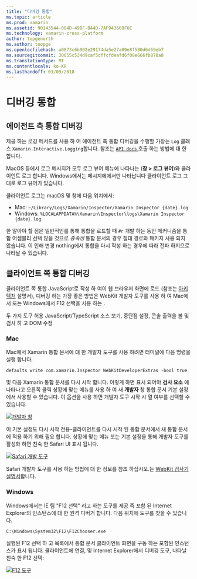 ```yaml
---
title: "디버깅 통합"
ms.topic: article
ms.prod: xamarin
ms.assetid: 90143544-084D-49BF-B44D-7AF943668F6C
ms.technology: xamarin-cross-platform
author: topgenorth
ms.author: toopge
ms.openlocfilehash: a0873c6b902e29174da5e27a09e8f580d6d69eb7
ms.sourcegitcommit: 30055c534d9caf5dffcfdeafd6f08e666fb870a8
ms.translationtype: MT
ms.contentlocale: ko-KR
ms.lasthandoff: 03/09/2018
---
```

# <a name="debugging-integrations"></a>디버깅 통합

## <a name="debugging-agent-side-integrations"></a>에이전트 측 통합 디버깅

제공 하는 로깅 메서드를 사용 하 여 에이전트 측 통합 디버깅을 수행할 가장는 `Log` 클래스 `Xamarin.Interactive.Logging`합니다. 참조는 [ `API docs` ](https://developer.xamarin.com/api/type/Xamarin.Interactive.Logging.Log/) 호출 하는 방법에 대 한 합니다.

MacOS 등에서 로그 메시지가 모두 로그 뷰어 메뉴에 나타나는 (**창 > 로그 뷰어**)와 클라이언트 로그 합니다. Windows에서는 메시지에에서만 나타납니다 클라이언트 로그 그대로 로그 뷰어가 있습니다.

클라이언트 로그는 macOS 및 창에 다음 위치에서:

- Mac: `~/Library/Logs/Xamarin/Inspector/Xamarin Inspector {date}.log`
- Windows: `%LOCALAPPDATA%\Xamarin\Inspector\logs\Xamarin Inspector {date}.log`

한 알아야 할 점은 일반적인를 통해 통합을 로드할 때 `#r` 개발 하는 동안 메커니즘을 통합 어셈블리 선택 않을 것으로 _종속성_ 통합 문서의 경우 절대 경로와 패키지 사용 되지 않습니다. 이 인해 변경 nothing에서 통합을 다시 작성 하는 경우에 따라 전파 하지으로 나타날 수 있습니다.

## <a name="debugging-client-side-integrations"></a>클라이언트 쪽 통합 디버깅

클라이언트 쪽 통합 JavaScript로 작성 하 여이 웹 브라우저 화면에 로드 (참조는 [아키텍처](~/tools/workbooks/sdk/architecture.md) 설명서), 디버깅 하는 가장 좋은 방법은 WebKit 개발자 도구를 사용 하 여 Mac에서 또는 Windows에서 F12 선택을 사용 하는 .

두 가지 도구 허용 JavaScript/TypeScript 소스 보기, 중단점 설정, 콘솔 출력을 볼 및 검사 하 고 DOM 수정

### <a name="mac"></a>Mac

Mac에서 Xamarin 통합 문서에 대 한 개발자 도구를 사용 하려면 터미널에 다음 명령을 실행 합니다.

```shell
defaults write com.xamarin.Inspector WebKitDeveloperExtras -bool true
```

및 다음 Xamarin 통합 문서를 다시 시작 합니다. 이렇게 하면 표시 되어야 **검사 요소** 에 나타나고 오른쪽 클릭 상황에 맞는 메뉴를 사용 하 여 새 **개발자** 창 통합 문서 기본 설정에서 사용할 수 있습니다. 이 옵션을 사용 하면 개발자 도구 시작 시 열 여부를 선택할 수 있습니다.

[![개발자 창](debugging-images/developer-pane-small.png)](debugging-images/developer-pane.png#lightbox)

이 기본 설정도 다시 시작 전용-클라이언트를 다시 시작 된 통합 문서에서 새 통합 문서에 적용 하기 위해 필요 합니다. 상황에 맞는 메뉴 또는 기본 설정을 통해 개발자 도구를 활성화 하면 친숙 한 Safari UI 표시 됩니다.

[![Safari 개발 도구](debugging-images/mac-dev-tools.png)](debugging-images/mac-dev-tools.png#lightbox)

Safari 개발자 도구를 사용 하는 방법에 대 한 정보를 참조 하십시오.는 [WebKit 검사기 설명서][webkit-docs]합니다.

### <a name="windows"></a>Windows

Windows에서는 IE 팀 "F12 선택" 라고 하는 도구를 제공 즉 포함 된 Internet Explorer의 인스턴스에 대 한 원격 디버거 합니다. 다음 위치에 도구를 찾을 수 있습니다.

```shell
C:\Windows\System32\F12\F12Chooser.exe
```

실행된 F12 선택 하 고 목록에서 통합 문서 클라이언트 화면을 구동 하는 포함된 인스턴스가 표시 됩니다. 클라이언트에 연결, 및 Internet Explorer에서 디버깅 도구, 나타날 친숙 한 F12 선택:

[![F12 도구](debugging-images/windows-dev-tools.png)](debugging-images/windows-dev-tools.png#lightbox)

[webkit-docs]: https://trac.webkit.org/wiki/WebInspector